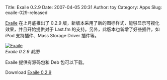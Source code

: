 Title: Exaile 0.2.9
Date: 2007-04-05 20:31
Author: toy
Category: Apps
Slug: exaile-029-released

[Exaile](http://www.exaile.org/) 在上月底推出了 0.2.9
版，新版本采用了新的图标样式，能够显示可视化效果，并且开始提供对于
Last.fm 的支持。另外，此版本也新增了好些插件，如 iPod 支持插件、Mass
Storage Driver 插件等。

[![Exaile](http://i.linuxtoy.org/i/2007/04/exaile_s.jpg)](http://i.linuxtoy.org/i/2007/04/exaile.jpg)  
*Exaile 0.2.9 截图*

Exaile 提供有源码包和 Deb 包可以下载。

Download [Exaile 0.2.9](http://www.exaile.org/trac/wiki/Releases)
